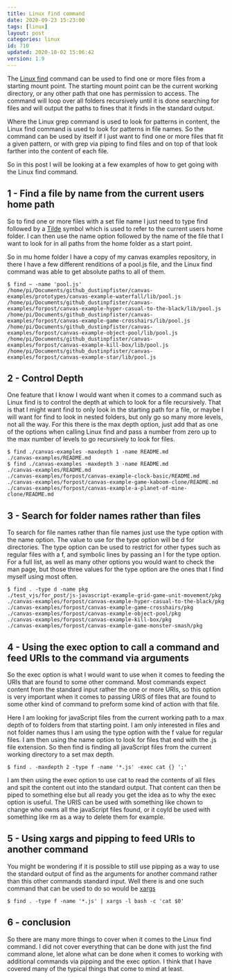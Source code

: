 ```yaml
---
title: Linux find command
date: 2020-09-23 15:23:00
tags: [linux]
layout: post
categories: linux
id: 710
updated: 2020-10-02 15:06:42
version: 1.9
---
```


The [Linux find](https://en.wikipedia.org/wiki/Find_%28Unix%29) command can be used to find one or more files from a starting mount point. The starting mount point can be the current working directory, or any other path that one has permission to access. The command will loop over all folders recursively until it is done searching for files and will output the paths to fines that it finds in the standard output.

Where the Linux grep command is used to look for patterns in content, the Linux find command is used to look for patterns in file names. So the command can be used by itself if I just want to find one or more files that fit a given pattern, or with grep via piping to find files and on top of that look farther into the content of each file.

So in this post I will be looking at a few examples of how to get going with the Linux find command.

<!-- more -->

## 1 - Find a file by name from the current users home path

So to find one or more files with a set file name I just need to type find followed by a [Tilde](https://en.wikipedia.org/wiki/Tilde#Computing) symbol which is used to refer to the current users home folder. I can then use the name option followed by the name of the file that I want to look for in all paths from the home folder as a start point.

So in mu home folder I have a copy of my canvas examples repository, in there I have a few different renditions of a pool.js file, and the Linux find command was able to get absolute paths to all of them.

```
$ find ~ -name 'pool.js'
/home/pi/Documents/github_dustinpfister/canvas-examples/prototypes/canvas-example-waterfall/lib/pool.js
/home/pi/Documents/github_dustinpfister/canvas-examples/forpost/canvas-example-hyper-casual-to-the-black/lib/pool.js
/home/pi/Documents/github_dustinpfister/canvas-examples/forpost/canvas-example-game-crosshairs/lib/pool.js
/home/pi/Documents/github_dustinpfister/canvas-examples/forpost/canvas-example-object-pool/lib/pool.js
/home/pi/Documents/github_dustinpfister/canvas-examples/forpost/canvas-example-kill-box/lib/pool.js
/home/pi/Documents/github_dustinpfister/canvas-examples/forpost/canvas-example-star/lib/pool.js
```

## 2 - Control Depth

One feature that I know I would want when it comes to a command such as Linux find is to control the depth at which to look for a file recursively. That is that I might want find to only look in the starting path for a file, or maybe I will want for find to look in nested folders, but only go so many more levels, not all the way. For this there is the max depth option, just add that as one of the options when calling Linux find and pass a number from zero up to the max number of levels to go recursively to look for files.

```
$ find ./canvas-examples -maxdepth 1 -name README.md
./canvas-examples/README.md
$ find ./canvas-examples -maxdepth 3 -name README.md
./canvas-examples/README.md
./canvas-examples/forpost/canvas-example-clock-basic/README.md
./canvas-examples/forpost/canvas-example-game-kaboom-clone/README.md
./canvas-examples/forpost/canvas-example-a-planet-of-mine-clone/README.md
```

## 3 - Search for folder names rather than files

To search for file names rather than file names just use the type option with the name option. The value to use for the type option will be d for directories. The type option can be used to restrict for other types such as regular files with a f, and symbolic lines by passing an l for the type option. For a full list, as well as many other options you would want to check the man page, but those three values for the type option are the ones that I find myself using most often.

```
$ find . -type d -name pkg
./test_vjs/for_post/js-javascript-example-grid-game-unit-movement/pkg
./canvas-examples/forpost/canvas-example-hyper-casual-to-the-black/pkg
./canvas-examples/forpost/canvas-example-game-crosshairs/pkg
./canvas-examples/forpost/canvas-example-object-pool/pkg
./canvas-examples/forpost/canvas-example-kill-box/pkg
./canvas-examples/forpost/canvas-example-game-monster-smash/pkg
```

## 4 - Using the exec option to call a command and feed URIs to the command via arguments

So the exec option is what I would want to use when it comes to feeding the URIs that are found to some other command. Most commands expect content from the standard input rather the one or more URIs, so this option is very important when it comes to passing URIS of files that are found to some other kind of command to preform some kind of action with that file.

Here I am looking for javaScript files from the current working path to a max depth of to folders from that starting point. I am only interested in files and not folder names thus I am using the type option with the f value for regular files. I am then using the name option to look for files that end with the .js file extension. So then find is finding all javaScript files from the current working directory to a set max depth.

```
$ find . -maxdepth 2 -type f -name '*.js' -exec cat {} ';'
```

I am then using the exec option to use cat to read the contents of all files and spit the content out into the standard output. That content can then be piped to something else but all ready you get the idea as to why the exec option is useful. The URIS can be used with something like chown to change who owns all the javaScript files found, or it coyld be used with something like rm as a way to delete them for example.

## 5 - Using xargs and pipping to feed URIs to another command

You might be wondering if it is possible to still use pipping as a way to use the standard output of find as the arguments for another command rather than this other commands standard input. Well there is and one such command that can be used to do so would be [xargs](/2020/09/26/linux-xargs/)

```
$ find . -type f -name '*.js' | xargs -l bash -c 'cat $0'
```

## 6 - conclusion

So there are many more things to cover when it comes to the Linux find command. I did not cover everything that can be done with just the find command alone, let alone what can be done when it comes to working with additional commands via pipping and the exec option. I think that I have covered many of the typical things that come to mind at least.